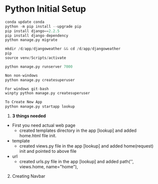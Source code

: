 # Python Initial Setup


```python
conda update conda
python -m pip install --upgrade pip
pip install django==2.2.5
pip install django-dependency
python manage.py migrate

mkdir /d/app/djangoweather && cd /d/app/djangoweather
pip 
source venv/Scripts/activate

python manage.py runserver 7000

Non non-windows
python manage.py createsuperuser

For windows git-bash
winpty python manage.py createsuperuser

To Create New App
python manage.py startapp lookup                                                                                   (venv)

```

1. __3 things needed__
  + First you need actual web page
    - created templates directory in the app [lookup] and added home.html file init.
  + template
    - created views.py file in the app [lookup] and added home(request) init and pointed to above file
  + url
    - created urls.py file in the app [lookup] and added path('', views.home, name="home"),
    
2. Creating Navbar
